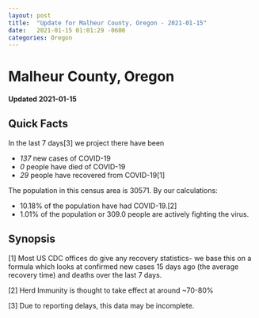 ```yaml
---
layout: post
title:  "Update for Malheur County, Oregon - 2021-01-15"
date:   2021-01-15 01:01:29 -0600
categories: Oregon
---
```


# Malheur County, Oregon
#### Updated 2021-01-15

## Quick Facts

In the last 7 days[3] we project there have been
- *137* new cases of COVID-19
- *0* people have died of COVID-19
- *29* people have recovered from COVID-19[1]

The population in this census area is 30571. By our calculations:
- 10.18% of the population have had COVID-19.[2]
- 1.01% of the population or 309.0 people are actively fighting the virus.

## Synopsis




[1] Most US CDC offices do give any recovery statistics- we base this on a formula which looks at confirmed new cases
15 days ago (the average recovery time) and deaths over the last 7 days.

[2] Herd Immunity is thought to take effect at around ~70-80%

[3] Due to reporting delays, this data may be incomplete.
 
    
